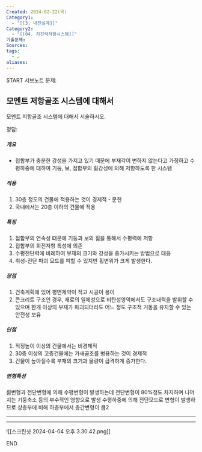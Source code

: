 ```yaml
---
Created: 2024-02-22(목)
Category1:
  - "[[3. 내진설계]]"
Category2:
  - "[[04. 지진력저항시스템]]"
기출문제: 
Sources: 
tags:
  - ✏️
aliases:
---
```

START
서브노트
문제:  
## 모멘트 저항골조 시스템에 대해서 

모멘트 저항골조 시스템에 대해서 서술하시오.

정답: 
##### 개요
- 접합부가 충분한 강성을 가지고 있기 때문에 부재각이 변하지 않는다고 가정하고 수평하중에 대하여 기둥, 보, 접합부의 휨강성에 의해 저항하도록 한 시스템

##### 적용
1. 30층 정도의 건물에 적용하는 것이 경제적 - 문헌
2. 국내에서는 20층 이하의 건물에 적용
##### 특징
1. 접합부의 연속성 떄문에 기둥과 보의 휨을 통해서 수평력에 저항
2. 접합부의 회전저항 특성에 의존
3. 수평전단력에 비례하여 부재의 크기와 강성을 증가시키는 방법으로 대응
4. 취성-전단 파괴 모드를 피할 수 있지만 횡변위가 크게 발생한다.
##### 장점
1. 건축계획에 있어 평면제약이 적고 시공이 용이
2. 콘크리트 구조인 경우, 재료의 일체성으로 비탄성영역에서도 구조내력을 발휘할 수 있으며 한개 이상의 부재가 파괴되더라도 어느 정도 구조적 거동을 유지할 수 있는 안전성 보유
##### 단점
1. 적정높이 이상의 건물에서는 비경제적
2. 30층 이상의 고층건물에는 가새골조를 병용하는 것이 경제적
3. 건물이 높아질수록 부재의 크기과 물량이 급격하게 증가한다.
##### 변형특성
휨변형과 전단변형에 의해 수평변형이 발생하는데 전단변형이 80%정도 차지하며 나머지는 기둥축소 등의 부수적인 영향으로 발생
수평하중에 의해 전단모드로 변형이 발생하므로 상층부에 비해 하층부에서 층간변형이 큼2

***
***

![[스크린샷 2024-04-04 오후 3.30.42.png]]
<!--ID: 1689951905417-->
END